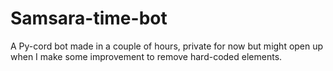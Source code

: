 # Samsara-time-bot
A Py-cord bot made in a couple of hours, private for now but might open up when I make some improvement to remove hard-coded elements.
